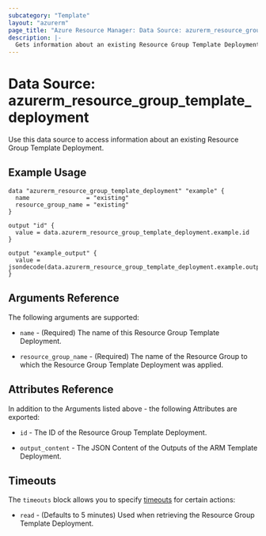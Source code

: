 ```yaml
---
subcategory: "Template"
layout: "azurerm"
page_title: "Azure Resource Manager: Data Source: azurerm_resource_group_template_deployment"
description: |-
  Gets information about an existing Resource Group Template Deployment.
---
```


# Data Source: azurerm_resource_group_template_deployment

Use this data source to access information about an existing Resource Group Template Deployment.

## Example Usage

```hcl
data "azurerm_resource_group_template_deployment" "example" {
  name                = "existing"
  resource_group_name = "existing"
}

output "id" {
  value = data.azurerm_resource_group_template_deployment.example.id
}

output "example_output" {
  value = jsondecode(data.azurerm_resource_group_template_deployment.example.output_content).exampleOutput.value
}
```

## Arguments Reference

The following arguments are supported:

* `name` - (Required) The name of this Resource Group Template Deployment.

* `resource_group_name` - (Required) The name of the Resource Group to which the Resource Group Template Deployment was applied.

## Attributes Reference

In addition to the Arguments listed above - the following Attributes are exported: 

* `id` - The ID of the Resource Group Template Deployment.

* `output_content` - The JSON Content of the Outputs of the ARM Template Deployment.

## Timeouts

The `timeouts` block allows you to specify [timeouts](https://www.terraform.io/language/resources/syntax#operation-timeouts) for certain actions:

* `read` - (Defaults to 5 minutes) Used when retrieving the Resource Group Template Deployment.

